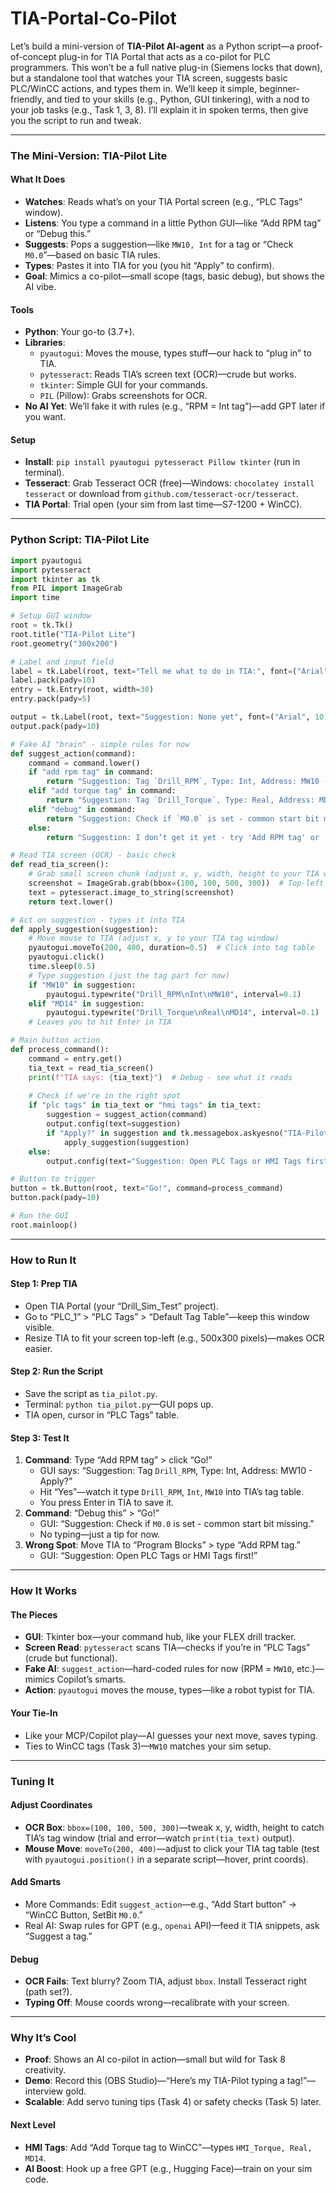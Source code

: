 # TIA-Portal-Co-Pilot

Let’s build a mini-version of **TIA-Pilot AI-agent** as a Python script—a proof-of-concept plug-in for TIA Portal that acts as a co-pilot for PLC programmers. This won’t be a full native plug-in (Siemens locks that down), but a standalone tool that watches your TIA screen, suggests basic PLC/WinCC actions, and types them in. We’ll keep it simple, beginner-friendly, and tied to your skills (e.g., Python, GUI tinkering), with a nod to your job tasks (e.g., Task 1, 3, 8). I’ll explain it in spoken terms, then give you the script to run and tweak.

---

### The Mini-Version: TIA-Pilot Lite

#### What It Does
- **Watches**: Reads what’s on your TIA Portal screen (e.g., “PLC Tags” window).
- **Listens**: You type a command in a little Python GUI—like “Add RPM tag” or “Debug this.”
- **Suggests**: Pops a suggestion—like `MW10, Int` for a tag or “Check `M0.0`”—based on basic TIA rules.
- **Types**: Pastes it into TIA for you (you hit “Apply” to confirm).
- **Goal**: Mimics a co-pilot—small scope (tags, basic debug), but shows the AI vibe.

#### Tools
- **Python**: Your go-to (3.7+).
- **Libraries**:
  - `pyautogui`: Moves the mouse, types stuff—our hack to “plug in” to TIA.
  - `pytesseract`: Reads TIA’s screen text (OCR)—crude but works.
  - `tkinter`: Simple GUI for your commands.
  - `PIL` (Pillow): Grabs screenshots for OCR.
- **No AI Yet**: We’ll fake it with rules (e.g., “RPM = Int tag”)—add GPT later if you want.

#### Setup
- **Install**: `pip install pyautogui pytesseract Pillow tkinter` (run in terminal).
- **Tesseract**: Grab Tesseract OCR (free)—Windows: `chocolatey install tesseract` or download from `github.com/tesseract-ocr/tesseract`.
- **TIA Portal**: Trial open (your sim from last time—S7-1200 + WinCC).

---

### Python Script: TIA-Pilot Lite

```python
import pyautogui
import pytesseract
import tkinter as tk
from PIL import ImageGrab
import time

# Setup GUI window
root = tk.Tk()
root.title("TIA-Pilot Lite")
root.geometry("300x200")

# Label and input field
label = tk.Label(root, text="Tell me what to do in TIA:", font=("Arial", 12))
label.pack(pady=10)
entry = tk.Entry(root, width=30)
entry.pack(pady=5)

output = tk.Label(root, text="Suggestion: None yet", font=("Arial", 10))
output.pack(pady=10)

# Fake AI "brain" - simple rules for now
def suggest_action(command):
    command = command.lower()
    if "add rpm tag" in command:
        return "Suggestion: Tag `Drill_RPM`, Type: Int, Address: MW10 - Apply?"
    elif "add torque tag" in command:
        return "Suggestion: Tag `Drill_Torque`, Type: Real, Address: MD14 - Apply?"
    elif "debug" in command:
        return "Suggestion: Check if `M0.0` is set - common start bit missing."
    else:
        return "Suggestion: I don’t get it yet - try 'Add RPM tag' or 'Debug this'."

# Read TIA screen (OCR) - basic check
def read_tia_screen():
    # Grab small screen chunk (adjust x, y, width, height to your TIA window)
    screenshot = ImageGrab.grab(bbox=(100, 100, 500, 300))  # Top-left TIA area
    text = pytesseract.image_to_string(screenshot)
    return text.lower()

# Act on suggestion - types it into TIA
def apply_suggestion(suggestion):
    # Move mouse to TIA (adjust x, y to your TIA tag window)
    pyautogui.moveTo(200, 400, duration=0.5)  # Click into tag table
    pyautogui.click()
    time.sleep(0.5)
    # Type suggestion (just the tag part for now)
    if "MW10" in suggestion:
        pyautogui.typewrite("Drill_RPM\nInt\nMW10", interval=0.1)
    elif "MD14" in suggestion:
        pyautogui.typewrite("Drill_Torque\nReal\nMD14", interval=0.1)
    # Leaves you to hit Enter in TIA

# Main button action
def process_command():
    command = entry.get()
    tia_text = read_tia_screen()
    print(f"TIA says: {tia_text}")  # Debug - see what it reads
    
    # Check if we're in the right spot
    if "plc tags" in tia_text or "hmi tags" in tia_text:
        suggestion = suggest_action(command)
        output.config(text=suggestion)
        if "Apply?" in suggestion and tk.messagebox.askyesno("TIA-Pilot", "Apply this?"):
            apply_suggestion(suggestion)
    else:
        output.config(text="Suggestion: Open PLC Tags or HMI Tags first!")

# Button to trigger
button = tk.Button(root, text="Go!", command=process_command)
button.pack(pady=10)

# Run the GUI
root.mainloop()
```

---

### How to Run It

#### Step 1: Prep TIA
- Open TIA Portal (your “Drill_Sim_Test” project).
- Go to “PLC_1” > “PLC Tags” > “Default Tag Table”—keep this window visible.
- Resize TIA to fit your screen top-left (e.g., 500x300 pixels)—makes OCR easier.

#### Step 2: Run the Script
- Save the script as `tia_pilot.py`.
- Terminal: `python tia_pilot.py`—GUI pops up.
- TIA open, cursor in “PLC Tags” table.

#### Step 3: Test It
1. **Command**: Type “Add RPM tag” > click “Go!”
   - GUI says: “Suggestion: Tag `Drill_RPM`, Type: Int, Address: MW10 - Apply?”
   - Hit “Yes”—watch it type `Drill_RPM`, `Int`, `MW10` into TIA’s tag table.
   - You press Enter in TIA to save it.
2. **Command**: “Debug this” > “Go!”
   - GUI: “Suggestion: Check if `M0.0` is set - common start bit missing.”
   - No typing—just a tip for now.
3. **Wrong Spot**: Move TIA to “Program Blocks” > type “Add RPM tag.”
   - GUI: “Suggestion: Open PLC Tags or HMI Tags first!”

---

### How It Works

#### The Pieces
- **GUI**: Tkinter box—your command hub, like your FLEX drill tracker.
- **Screen Read**: `pytesseract` scans TIA—checks if you’re in “PLC Tags” (crude but functional).
- **Fake AI**: `suggest_action`—hard-coded rules for now (RPM = `MW10`, etc.)—mimics Copilot’s smarts.
- **Action**: `pyautogui` moves the mouse, types—like a robot typist for TIA.

#### Your Tie-In
- Like your MCP/Copilot play—AI guesses your next move, saves typing.
- Ties to WinCC tags (Task 3)—`MW10` matches your sim setup.

---

### Tuning It

#### Adjust Coordinates
- **OCR Box**: `bbox=(100, 100, 500, 300)`—tweak x, y, width, height to catch TIA’s tag window (trial and error—watch `print(tia_text)` output).
- **Mouse Move**: `moveTo(200, 400)`—adjust to click your TIA tag table (test with `pyautogui.position()` in a separate script—hover, print coords).

#### Add Smarts
- More Commands: Edit `suggest_action`—e.g., “Add Start button” → “WinCC Button, SetBit `M0.0`.”
- Real AI: Swap rules for GPT (e.g., `openai` API)—feed it TIA snippets, ask “Suggest a tag.”

#### Debug
- **OCR Fails**: Text blurry? Zoom TIA, adjust `bbox`. Install Tesseract right (path set?).
- **Typing Off**: Mouse coords wrong—recalibrate with your screen.

---

### Why It’s Cool
- **Proof**: Shows an AI co-pilot in action—small but wild for Task 8 creativity.
- **Demo**: Record this (OBS Studio)—“Here’s my TIA-Pilot typing a tag!”—interview gold.
- **Scalable**: Add servo tuning tips (Task 4) or safety checks (Task 5) later.

#### Next Level
- **HMI Tags**: Add “Add Torque tag to WinCC”—types `HMI_Torque, Real, MD14`.
- **AI Boost**: Hook up a free GPT (e.g., Hugging Face)—train on your sim code.
